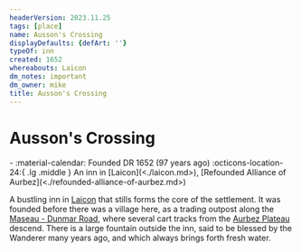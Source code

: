 ```yaml
---
headerVersion: 2023.11.25
tags: [place]
name: Ausson's Crossing
displayDefaults: {defArt: ''}
typeOf: inn
created: 1652
whereabouts: Laicon
dm_notes: important
dm_owner: mike
title: Ausson's Crossing
---
```

# Ausson's Crossing
<div class="grid cards ext-narrow-margin ext-one-column" markdown>
-  
   :material-calendar: Founded DR 1652 (97 years ago)  
    :octicons-location-24:{ .lg .middle } An inn in [Laicon](<./laicon.md>), [Refounded Alliance of Aurbez](<./refounded-alliance-of-aurbez.md>)  
</div>


A bustling inn in [Laicon](<./laicon.md>) that stills forms the core of the settlement. It was founded before there was a village here, as a trading outpost along the [Maseau - Dunmar Road](<../../greater-sembara/roads/maseau-dunmar-road.md>), where several cart tracks from the [Aurbez Plateau](<../aurbez-plateau.md>) descend.  There is a large fountain outside the inn, said to be blessed by the Wanderer many years ago, and which always brings forth fresh water.


